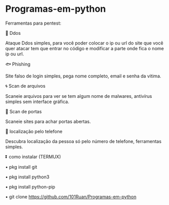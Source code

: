 # Programas-em-python
Ferramentas para pentest:

🏧 Ddos

Ataque Ddos simples, para você poder colocar o ip ou url do site que você quer atacar tem que entrar no código e modificar a parte onde fica o nome ip ou url.

🐟 Phishing

Site falso de login simples, pega nome completo, email e senha da vitima.

🌀 Scan de arquivos

Scaneie arquivos para ver se tem algum nome de malwares, antivírus simples sem interface gráfica.

🚪 Scan de portas

Scaneie sites para achar portas abertas.

📱 localização pelo telefone

Descubra localização da pessoa só pelo número de telefone, ferramentas simples.

⏬ como instalar (TERMUX)

• pkg install git

• pkg install python3

• pkg install python-pip

• git clone https://github.com/101Ruan/Programas-em-python

